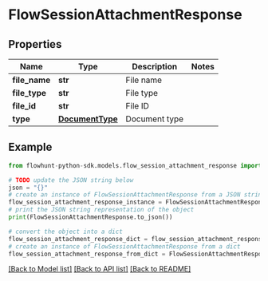 # FlowSessionAttachmentResponse


## Properties

Name | Type | Description | Notes
------------ | ------------- | ------------- | -------------
**file_name** | **str** | File name | 
**file_type** | **str** | File type | 
**file_id** | **str** | File ID | 
**type** | [**DocumentType**](DocumentType.md) | Document type | 

## Example

```python
from flowhunt-python-sdk.models.flow_session_attachment_response import FlowSessionAttachmentResponse

# TODO update the JSON string below
json = "{}"
# create an instance of FlowSessionAttachmentResponse from a JSON string
flow_session_attachment_response_instance = FlowSessionAttachmentResponse.from_json(json)
# print the JSON string representation of the object
print(FlowSessionAttachmentResponse.to_json())

# convert the object into a dict
flow_session_attachment_response_dict = flow_session_attachment_response_instance.to_dict()
# create an instance of FlowSessionAttachmentResponse from a dict
flow_session_attachment_response_from_dict = FlowSessionAttachmentResponse.from_dict(flow_session_attachment_response_dict)
```
[[Back to Model list]](../README.md#documentation-for-models) [[Back to API list]](../README.md#documentation-for-api-endpoints) [[Back to README]](../README.md)


